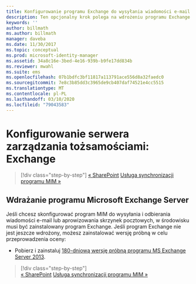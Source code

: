 ```yaml
---
title: Konfigurowanie programu Exchange do wysyłania wiadomości e-mail i tworzenia skrzynek pocztowych | Dokumentacja firmy Microsoft
description: Ten opcjonalny krok polega na wdrożeniu programu Exchange Server w celu umożliwienia programowi MIM 2016 wysyłania wiadomości e-mail i tworzenia skrzynek pocztowych.
keywords: ''
author: billmath
ms.author: billmath
manager: daveba
ms.date: 11/30/2017
ms.topic: conceptual
ms.prod: microsoft-identity-manager
ms.assetid: 34a8c16e-3bed-4e16-939b-b9fe17dd834b
ms.reviewer: mwahl
ms.suite: ems
ms.openlocfilehash: 07b1bdfc3bf11817a113791ace556d8a32faedc0
ms.sourcegitcommit: 7e8c3b85dd3c3965de9cb407daf74521e4cc5515
ms.translationtype: MT
ms.contentlocale: pl-PL
ms.lasthandoff: 03/10/2020
ms.locfileid: "79043583"
---
```

# <a name="set-up-an-identity-management-server-exchange"></a>Konfigurowanie serwera zarządzania tożsamościami: Exchange

> [!div class="step-by-step"]
> [« SharePoint](prepare-server-sharepoint.md)
> [Usługa synchronizacji programu MIM »](install-mim-sync.md)

## <a name="deploy-microsoft-exchange-server"></a>Wdrażanie programu Microsoft Exchange Server
Jeśli chcesz skonfigurować program MIM do wysyłania i odbierania wiadomości e-mail lub aprowizowania skrzynek pocztowych, w środowisku musi być zainstalowany program Exchange. Jeśli program Exchange nie jest jeszcze wdrożony, możesz zainstalować wersję próbną w celu przeprowadzenia oceny:

* Pobierz i zainstaluj [180-dniową wersję próbną programu MS Exchange Server 2013](http://www.microsoft.com/evalcenter/evaluate-exchange-server-2013).

> [!div class="step-by-step"]  
> [« SharePoint](prepare-server-sharepoint.md)
> [Usługa synchronizacji programu MIM »](install-mim-sync.md)
